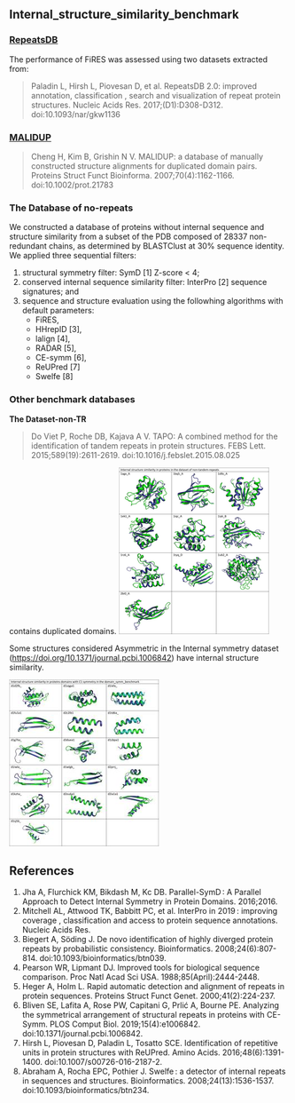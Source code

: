 ## Internal_structure_similarity_benchmark

### [RepeatsDB](https://github.com/Claualvarez/Internal_structure_similarity_benchmark/blob/master/RepeatsDB/RepeatsDB_reference_units.tsv)
The performance of FiRES was assessed using two datasets extracted from: 
>Paladin L, Hirsh L, Piovesan D, et al. RepeatsDB 2.0: improved annotation,
classification , search and visualization of repeat protein structures.
Nucleic Acids Res. 2017;(D1):D308-D312. doi:10.1093/nar/gkw1136

### [MALIDUP](https://github.com/Claualvarez/Internal_structure_similarity_benchmark/blob/master/MALIDUP_set/MALIDUP_reference_units.tsv)
>Cheng H, Kim B, Grishin N V. MALIDUP: a database of manually constructed
structure alignments for duplicated domain pairs. Proteins Struct Funct Bioinforma.
2007;70(4):1162-1166. doi:10.1002/prot.21783


### The Database of no-repeats
We constructed a database of proteins without internal sequence and structure similarity from a subset of the PDB composed of 28337 non-redundant chains, as determined by BLASTClust at 30% sequence identity.
We applied three sequential filters:

1. structural symmetry filter: SymD [1] Z-score < 4;
2. conserved internal sequence similarity filter: InterPro [2] sequence signatures; and
3. sequence and structure evaluation using the followhing algorithms with default parameters:
   - FiRES, 
   - HHrepID [3], 
   - lalign [4], 
   - RADAR [5], 
   - CE-symm [6], 
   - ReUPred [7] 
   - Swelfe [8] 


### Other benchmark databases 

**The Dataset-non-TR** 
> Do Viet P, Roche DB, Kajava A V. TAPO: A combined method for the
identification of tandem repeats in protein structures. FEBS Lett. 2015;589(19):2611-2619. doi:10.1016/j.febslet.2015.08.025

contains duplicated domains.
![Structures with internal similarity in the database of no-tandem-repeats](images/No-tandem-repeats.png)

Some structures considered Asymmetric in the Internal symmetry dataset (https://doi.org/10.1371/journal.pcbi.1006842) have internal structure similarity.


![Structures with internal similarity in the domain_symm benchmark](images/Dom_symm_bench.jpg)

## References

1. Jha A, Flurchick KM, Bikdash M, Kc DB. Parallel-SymD : A Parallel Approach to Detect Internal Symmetry in Protein Domains. 2016;2016.
2. Mitchell AL, Attwood TK, Babbitt PC, et al. InterPro in 2019 : improving coverage , classification and access to protein sequence annotations. Nucleic Acids Res.
3. Biegert A, Söding J. De novo identification of highly diverged protein repeats by probabilistic consistency. Bioinformatics. 2008;24(6):807-814. doi:10.1093/bioinformatics/btn039.
4. Pearson WR, Lipmant DJ. Improved tools for biological sequence comparison. Proc Natl Acad Sci USA. 1988;85(April):2444-2448.
5. Heger A, Holm L. Rapid automatic detection and alignment of repeats in protein sequences. Proteins Struct Funct Genet. 2000;41(2):224-237.
6. Bliven SE, Lafita A, Rose PW, Capitani G, Prlić A, Bourne PE. Analyzing the symmetrical arrangement of structural repeats in proteins with CE-Symm. PLOS Comput Biol. 2019;15(4):e1006842. doi:10.1371/journal.pcbi.1006842.
7. Hirsh L, Piovesan D, Paladin L, Tosatto SCE. Identification of repetitive units in protein structures with ReUPred. Amino Acids. 2016;48(6):1391-1400. doi:10.1007/s00726-016-2187-2.
8. Abraham A, Rocha EPC, Pothier J. Swelfe : a detector of internal repeats in sequences and structures. Bioinformatics. 2008;24(13):1536-1537. doi:10.1093/bioinformatics/btn234.
